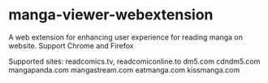 # manga-viewer-webextension

A web extension for enhancing user experience for reading manga on website. Support Chrome and Firefox

Supported sites:
readcomics.tv,
readcomiconline.to
dm5.com
cdndm5.com
mangapanda.com
mangastream.com
eatmanga.com
kissmanga.com